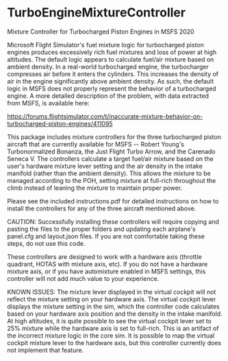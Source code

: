 # TurboEngineMixtureController
Mixture Controller for Turbocharged Piston Engines in MSFS 2020

Microsoft Flight Simulator's fuel mixture logic for turbocharged piston engines produces excessively rich fuel mixtures
and loss of power at high altitudes. The default logic appears to calculate fuel/air mixture based on ambient density. 
In a real-world turbocharged engine, the turbocharger compresses air before it enters the cylinders. This increases the 
density of air in the engine significantly above ambient density. As such, the default logic in MSFS does not properly 
represent the behavior of a turbocharged engine. A more detailed description of the problem, with data extracted from 
MSFS, is available here:

https://forums.flightsimulator.com/t/inaccurate-mixture-behavior-on-turbocharged-piston-engines/411095

This package includes mixture controllers for the three turbocharged piston aircraft that are currently available for
MSFS -- Robert Young's Turbonormalized Bonanza, the Just Flight Turbo Arrow, and the Carenado Seneca V.  The controllers 
calculate a target fuel/air mixture based on the user's hardware mixture lever setting and the air density in the intake 
manifold (rather than the ambient density). This allows the mixture to be managed according to the POH, setting mixture 
at full-rich throughout the climb instead of leaning the mixture to maintain proper power.

Please see the included instructions.pdf for detailed instructions on how to install the controllers for any of the three
aircraft mentioned above.

CAUTION: 
Successfully installing these controllers will require copying and pasting the files to the proper folders and updating 
each airplane's panel.cfg and layout.json files. If you are not comfortable taking these steps, do not use this code. 

These controllers are designed to work with a hardware axis (throttle quadrant, HOTAS with mixture axis, etc). If you do 
not have a hardware mixture axis, or if you have automixture enabled in MSFS settings, this controller will not add much
value to your experience.

KNOWN ISSUES:
The mixture lever displayed in the virtual cockpit will not reflect the mixture setting on your hardware axis. The virtual 
cockpit lever displays the mixture setting in the sim, which the controller code calculates based on your hardware axis 
position and the density in the intake manifold. At high altitudes, it is quite possible to see the virtual cockpit lever 
set to 25% mixture while the hardware axis is set to full-rich. This is an artifact of the incorrect mixture logic in the 
core sim. It is possible to map the virtual cockpit mixture lever to the hardware axis, but this controller currently does
not implement that feature.
